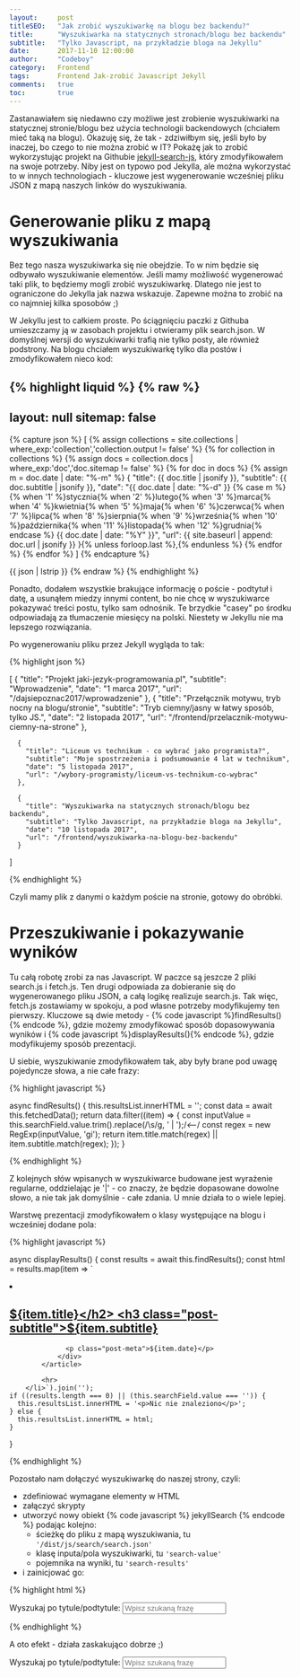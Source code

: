 ```yaml
---
layout:     post
titleSEO:	"Jak zrobić wyszukiwarkę na blogu bez backendu?"
title:      "Wyszukiwarka na statycznych stronach/blogu bez backendu"
subtitle:   "Tylko Javascript, na przykładzie bloga na Jekyllu"
date:       2017-11-10 12:00:00
author:     "Codeboy"
category:   Frontend
tags:	    Frontend Jak-zrobić Javascript Jekyll
comments:   true
toc:        true
---
```


Zastanawiałem się niedawno czy możliwe jest zrobienie wyszukiwarki na statycznej stronie/blogu bez użycia technologii backendowych (chciałem mieć taką na blogu). Okazuję się, że tak - zdziwiłbym się, jeśli było by  inaczej, bo czego to nie można zrobić w IT? Pokażę jak to zrobić wykorzystując projekt na Githubie [jekyll-search-js](https://github.com/daviddarnes/jekyll-search-js), który zmodyfikowałem na swoje potrzeby. Niby jest on typowo pod Jekylla, ale można wykorzystać to w innych technologiach - kluczowe jest wygenerowanie wcześniej pliku JSON z mapą naszych linków do wyszukiwania.

# Generowanie pliku z mapą wyszukiwania

Bez tego nasza wyszukiwarka się nie obejdzie. To w nim będzie się odbywało wyszukiwanie elementów. Jeśli mamy możliwość wygenerować taki plik, to będziemy mogli zrobić wyszukiwarkę. Dlatego nie jest to ograniczone do Jekylla jak nazwa wskazuje. Zapewne można to zrobić na co najmniej kilka sposobów ;)

W Jekyllu jest to całkiem proste. Po ściągnięciu paczki z Githuba umieszczamy ją w zasobach projektu i otwieramy plik <span class="file">search.json</span>. W domyślnej wersji do wyszukiwarki trafią nie tylko posty, ale również podstrony. Na blogu chciałem wyszukiwarkę tylko dla postów i zmodyfikowałem nieco kod:

{% highlight liquid %}
{% raw %}
---
layout: null
sitemap: false
---

{% capture json %}
[
  {% assign collections = site.collections | where_exp:'collection','collection.output != false' %}
  {% for collection in collections %}
    {% assign docs = collection.docs | where_exp:'doc','doc.sitemap != false' %}
    {% for doc in docs %}
      {% assign m = doc.date | date: "%-m" %}
      {
        "title": {{ doc.title | jsonify }},
        "subtitle": {{ doc.subtitle | jsonify }},
        "date": "{{ doc.date | date: "%-d" }} {% case m %}{% when '1' %}stycznia{% when '2' %}lutego{% when '3' %}marca{% when '4' %}kwietnia{% when '5' %}maja{% when '6' %}czerwca{% when '7' %}lipca{% when '8' %}sierpnia{% when '9' %}września{% when '10' %}października{% when '11' %}listopada{% when '12' %}grudnia{% endcase %} {{ doc.date | date: "%Y" }}",
        "url": {{ site.baseurl | append: doc.url | jsonify }}
      }{% unless forloop.last %},{% endunless %}
    {% endfor %}
  {% endfor %}
]
{% endcapture %}

{{ json | lstrip }}
{% endraw %}
{% endhighlight %}

Ponadto, dodałem wszystkie brakujące informację o poście - podtytuł i datę, a usunąłem miedzy innymi content, bo nie chcę w wyszukiwarce pokazywać treści postu, tylko sam odnośnik. Te brzydkie "casey" po środku odpowiadają za tłumaczenie miesięcy na polski. Niestety w Jekyllu nie ma lepszego rozwiązania.

Po wygenerowaniu pliku przez Jekyll wygląda to tak:

{% highlight json %}

[
      {
        "title": "Projekt jaki-jezyk-programowania.pl",
        "subtitle": "Wprowadzenie",
        "date": "1 marca 2017",
        "url": "/dajsiepoznac2017/wprowadzenie"
      },
      <!-- ... -->
      {
        "title": "Przełącznik motywu, tryb nocny na blogu/stronie",
        "subtitle": "Tryb ciemny/jasny w łatwy sposób, tylko JS.",
        "date": "2 listopada 2017",
        "url": "/frontend/przelacznik-motywu-ciemny-na-strone"
      },

      {
        "title": "Liceum vs technikum - co wybrać jako programista?",
        "subtitle": "Moje spostrzeżenia i podsumowanie 4 lat w technikum",
        "date": "5 listopada 2017",
        "url": "/wybory-programisty/liceum-vs-technikum-co-wybrac"
      },

      {
        "title": "Wyszukiwarka na statycznych stronach/blogu bez backendu",
        "subtitle": "Tylko Javascript, na przykładzie bloga na Jekyllu",
        "date": "10 listopada 2017",
        "url": "/frontend/wyszukiwarka-na-blogu-bez-backendu"
      }
]

{% endhighlight %}

Czyli mamy plik z danymi o każdym poście na stronie, gotowy do obróbki.

# Przeszukiwanie i pokazywanie wyników

Tu całą robotę zrobi za nas Javascript. W paczce są jeszcze 2 pliki <span class="file">search.js</span> i <span class="file">fetch.js</span>. Ten drugi odpowiada za dobieranie się do wygenerowanego pliku JSON, a całą logikę realizuje <span class="file">search.js</span>. Tak więc, <span class="file">fetch.js</span> zostawiamy w spokoju, a pod własne potrzeby modyfikujemy ten pierwszy. Kluczowe są dwie metody - {% code javascript %}findResults(){% endcode %}, gdzie możemy zmodyfikować sposób dopasowywania wyników i {% code javascript %}displayResults(){% endcode %}, gdzie modyfikujemy sposób prezentacji.

U siebie, wyszukiwanie zmodyfikowałem tak, aby były brane pod uwagę pojedyncze słowa, a nie całe frazy:

{% highlight javascript %}

async findResults() {
    this.resultsList.innerHTML = '<i class="fa fa-spinner fa-pulse fa-2x fa-fw"></i>';
    const data = await this.fetchedData();
    return data.filter((item) => {
      const inputValue = this.searchField.value.trim().replace(/\s/g, ' | ');/*<--*/
      const regex = new RegExp(inputValue, 'gi');
      return item.title.match(regex) || item.subtitle.match(regex);
    });
  }

{% endhighlight %}

 Z kolejnych słów wpisanych w wyszukiwarce budowane jest wyrażenie regularne, oddzielając je \'\|\' - co znaczy, że będzie dopasowane dowolne słowo, a nie tak jak domyślnie - całe zdania. U mnie działa to o wiele lepiej.
 
 Warstwę prezentacji zmodyfikowałem o klasy występujące na blogu i wcześniej dodane pola:


{% highlight javascript %}

async displayResults() {
    const results = await this.findResults();
    const html = results.map(item => `
        <li class="result">
            <article class="result__article  article">
                <div class="post-preview">
                  <a href="${item.url}">
                    <h2 class="post-title">${item.title}</h2>
                    <h3 class="post-subtitle">${item.subtitle}</h3>
                  </a>
          
                  <p class="post-meta">${item.date}</p>
                </div>
            </article>
            
            <hr>
        </li>`).join('');
    if ((results.length === 0) || (this.searchField.value === '')) {
      this.resultsList.innerHTML = '<p>Nic nie znaleziono</p>';
    } else {
      this.resultsList.innerHTML = html;
    }
  }

{% endhighlight %}

Pozostało nam dołączyć wyszukiwarkę do naszej strony, czyli:
- zdefiniować wymagane elementy w HTML
- załączyć skrypty
- utworzyć nowy obiekt {% code javascript %} jekyllSearch {% endcode %} podając kolejno:
    * ścieżkę do pliku z mapą wyszukiwania, tu <code class="highlight"><span class="s">'/dist/js/search/search.json'</span></code>
    * klasę inputa/pola wyszukiwarki, tu <code class="highlight"><span class="s">'search-value'</span></code>
    * pojemnika na wyniki, tu <code class="highlight"><span class="s">'search-results'</span></code>
- i zainicjować go:

{% highlight html %}

<div class="search-engine">
  <label>
    Wyszukaj po tytule/podtytule:
    <input class="search-value" placeholder="Wpisz szukaną frazę"/>
  </label>

  <div class="search-results"></div>

  <script src="/dist/js/search/fetch.min.js"></script>
  <script src="/dist/js/search/search.min.js"></script>

  <script>

    const search = new jekyllSearch(
      '/dist/js/search/search.json',
      '.search-value',
      '.search-results',
    );

    search.init();

  </script>
</div>

{% endhighlight %}



A oto efekt - działa zaskakująco dobrze ;)

<div class="search-engine">
  <label>
    Wyszukaj po tytule/podtytule:
    <input class="search-value" placeholder="Wpisz szukaną frazę"/>
  </label>

  <div class="search-results"></div>

  <script src="/dist/js/search/fetch.min.js"></script>
  <script src="/dist/js/search/search.min.js"></script>

  <script>

    const search = new jekyllSearch(
      '/dist/js/search/search.json',
      '.search-value',
      '.search-results',
    );

    search.init();

    search.getUrlSearchQuery();

  </script>
</div>


